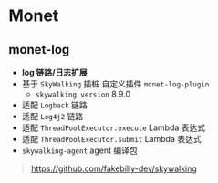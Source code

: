 # Monet

## monet-log
- **log 链路/日志扩展**
- 基于 ```SkyWalking``` 插桩 自定义插件 ```monet-log-plugin```
  - ```skywalking version``` 8.9.0
- 适配 ```Logback``` 链路
- 适配 ```Log4j2``` 链路
- 适配 ```ThreadPoolExecutor.execute``` Lambda 表达式
- 适配 ```ThreadPoolExecutor.submit``` Lambda 表达式
- ```skywalking-agent``` agent 编译包
> https://github.com/fakebilly-dev/skywalking
